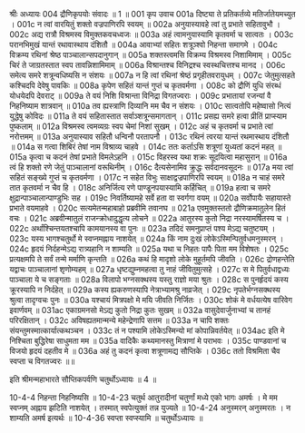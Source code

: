 श्रीः
अध्यायः 004
द्रौणिकृपयोः संवादः ॥ 1 ॥
001	कृप उवाच 
001a	दिष्ट्या ते प्रतिकर्तव्ये मतिर्जातेयमच्युत ।
001c	न त्वां वारयितुं शक्तो वज्रपाणिरपि स्वयम् ॥
002a	अनुयास्यावहे त्वां तु प्रभाते सहितावुभौ ।
002c	अद्य रात्रौ विश्रमस्व विमुक्तकवचध्वजः ॥
003a	अहं त्वामनुयास्यामि कृतवर्मा च सात्वतः ।
003c	परानभिमुखं यान्तं रथावास्थाय दंशितौ ॥
004a	आवाभ्यां सहितः शत्रूञ्श्वो निहन्ता समागमे ।
004c	विक्रम्य रथिनां श्रेष्ठ पाञ्चालान्सपदानुगान् ॥
005a	शक्तस्त्वमसि विक्रम्य विश्रमस्व निशामिमाम् ।
005c	चिरं ते जाग्रतस्तात स्वप तावन्निशामिमाम् ॥
006a	विश्रान्तश्च विनिद्रश्च स्वस्थचित्तश्च मानद ।
006c	समेत्य समरे शत्रून्वधिष्यसि न संशयः ॥
007a	न हि त्वां रथिनां श्रेष्ठं प्रगृहीतवरायुधम् ।
007c	जेतुमुत्सहते कश्चिदपि देवेषु पावकिः ॥
008a	कृपेण सहितं यान्तं गुप्तं च कृतवर्मणा ।
008c	को द्रौणिं युधि संरब्धं योधयेदपि देवराट् ॥
009a	ते वयं निशि विश्रान्ता विनिद्रा विगतज्वराः ।
009c	प्रभातायां रजन्यां वै निहनिष्याम शात्रवान् ॥
010a	तव ह्यस्त्राणि दिव्यानि मम चैव न संशयः ।
010c	सात्वतोपि महेष्वासो नित्यं युद्धेषु कोविदः ॥
011a	ते वयं सहितास्तात सर्वाञ्शत्रून्समागतान् ।
011c	प्रसह्य समरे हत्वा प्रीतिं प्राप्स्याम पुष्कलाम् ॥
012a	विश्रमस्व त्वमव्यग्रः स्वप चेमां निशां सुखम् ।
012c	अहं च कृतवर्मा च प्रभाते त्वां नरोत्तमम् ॥
013a	अनुयास्याव सहितौ धन्विनौ परतापनौ ।
013c	रथिनं त्वरया यान्तं रथमास्थाय दंशितौ ॥
014a	स गत्वा शिबिरं तेषां नाम विश्राव्य चाहवे ।
014c	ततः कर्ताऽसि शत्रूणां युध्यतां कदनं महत् ॥
015a	कृत्वा च कदनं तेषां प्रभाते विमलेऽहनि ।
015c	विहरस्व यथा शक्रः सूदयित्वा महासुरान् ॥
016a	त्वं हि शक्तो रणे जेतुं पाञ्चालानां वरूथिनीम् ।
016c	दैत्यसेनामिव क्रुद्धः सर्वदानवसूदनः ॥
017a	मया त्वां सहितं सङ्ख्ये गुप्तं च कृतवर्मणा ।
017c	न सहेत विभुः साक्षाद्वज्रपाणिरपि स्वयम् ॥
018a	न चाहं समरे तात कृतवर्मा न चैव हि ।
018c	अनिर्जित्य रणे पाण्डूनपयास्यामि कर्हिचित् ॥
019a	हत्वा च समरे क्षुद्रान्पाञ्चालान्पाण्डुभिः सह ।
019c	निवर्तिष्यामहे सर्वे हता वा स्वर्गगा वयम् ॥
020a	सर्वोपायैः सहायास्ते प्रभाते वयमाहवे ।
020c	सत्यमेतन्महाबाहो प्रब्रवीमि तवानघ ॥
021a	एवमुक्तस्ततो द्रौणिक्रमातुलेन हितं वचः ।
021c	अब्रवीन्मातुलं राजन्क्रोधादुद्धृत्य लोचने ॥
022a	आतुरस्य कुतो निद्रा नरस्यामर्षितस्य च ।
022c	अर्थांश्चिन्तयतश्चापि कामयानस्य वा पुनः ॥
023a	तदिदं समनुप्राप्तं पश्य मेऽद्य चतुष्टयम् ।
023c	यस्य भागश्चतुर्थो मे स्वप्नमह्नाय नाशयेत् ॥
024a	किं नाम दुःखं लोकेऽस्मिन्पितुर्वधमनुस्मरन् ।
024c	हृदयं निर्दहन्मेऽद्य रात्र्यहानि न शाम्यति ॥
025a	यथा च निहतः पापैः पिता मम विशेषतः ।
025c	प्रत्यक्षमपि ते सर्वं तन्मे मर्माणि कृन्तति ॥
026a	कथं हि मादृशो लोके मुहूर्तमपि जीवति ।
026c	द्रोणहन्तेति यद्वाचः पाञ्चालानां शृणोम्यहम् ॥
027a	धृष्टद्युम्नमहत्वा तु नाहं जीवितुमुत्सहे ।
027c	स मे पितुर्वधाद्वध्यः पाञ्चाला ये च सङ्गताः ॥
028a	विलापो भग्नसक्थस्य यस्तु राज्ञो मया श्रुतः ।
028c	स पुनर्हृदयं कस्य क्रूरस्यापि न निर्दहेत् ॥
029a	कस्य ह्यकरुणस्यापि नेत्राभ्यामश्रु नाव्रजेत् ।
029c	नृपतेर्भग्नसक्थस्य श्रुत्वा तादृग्वचः पुनः ॥
030a	यश्चायं मित्रपक्षो मे मयि जीवति निर्जितः ।
030c	शोकं मे वर्धयत्येष वारिवेग इवार्णवम् ॥
031ac	एकाग्रमनसो मेऽद्य कुतो निद्रा कुतः सुखम् ॥
032a	वासुदेवार्जुनाभ्यां च तानहं परिरक्षितान् ।
032c	अविषह्यतमान्मन्ये महेन्द्रेणापि सत्तम ॥
033a	न चापि शक्तः संयन्तुमस्मात्कार्यात्कथञ्चन ।
033c	तं न पश्यामि लोकेऽस्मिन्यो मां कोपान्निवर्तयेत् ॥
034ac	इति मे निश्चिता बुद्धिरेषा साधुमता मम ॥
035a	वादिकैः कथ्यमानस्तु मित्राणां मे पराभवः ।
035c	पाण्डवानां च विजयो हृदयं दहतीव मे ॥
036a	अहं तु कदनं कृत्वा शत्रूणामद्य सौप्तिके ।
036c	ततो विश्रमिता चैव स्वप्ता च विगतज्वरः ॥॥

इति श्रीमन्महाभारते सौप्तिकपर्वणि चतुर्थोऽध्यायः ॥ 4 ॥

10-4-4 निहन्ता निहनिष्यसि ॥ 10-4-23 चतुर्थ आतुरादीनां चतुर्णां मध्ये एको भागः अमर्षः । मे मम स्वप्नम् अह्नाय झटिति नाशयेत् । तस्मात् स्वपेत्युक्तं तन्न युज्यते ॥ 10-4-24 अनुस्मरन् अनुस्मरतः । न शाम्यति अमर्ष इत्यर्थः ॥ 10-4-36 स्वप्ता स्वप्स्यामि ॥ चतुर्थोऽध्यायः ॥
